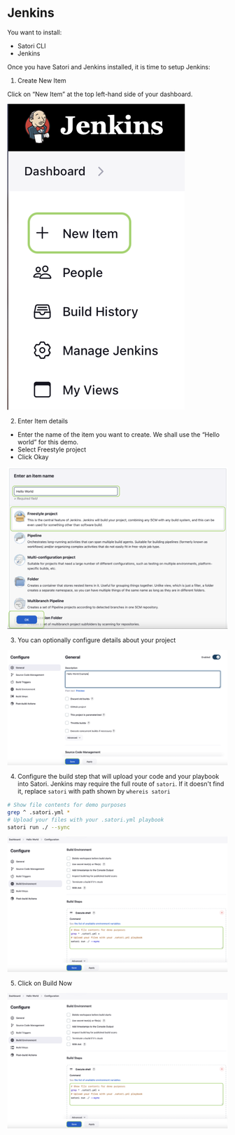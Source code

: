 # Jenkins

You want to install:
- Satori CLI
- Jenkins

Once you have Satori and Jenkins installed, it is time to setup Jenkins:

1) Create New Item

Click on “New Item” at the top left-hand side of your dashboard.

![New Item](img/jenkins_1.png)

2) Enter Item details

  * Enter the name of the item you want to create. We shall use the “Hello world” for this demo.
  * Select Freestyle project
  * Click Okay
  
![Item details](img/jenkins_2.png)

3) You can optionally configure details about your project

![Project details](img/jenkins_3.png)

4) Configure the build step that will upload your code and your playbook into Satori. Jenkins may require the full route of `satori`. If it doesn't find it, replace `satori` with path shown by `whereis satori`

```sh
# Show file contents for demo purposes
grep ^ .satori.yml *
# Upload your files with your .satori.yml playbook
satori run ./ --sync
```

![Build Step](img/jenkins_4.png)

5) Click on Build Now

![Build Now](img/jenkins_4.png)